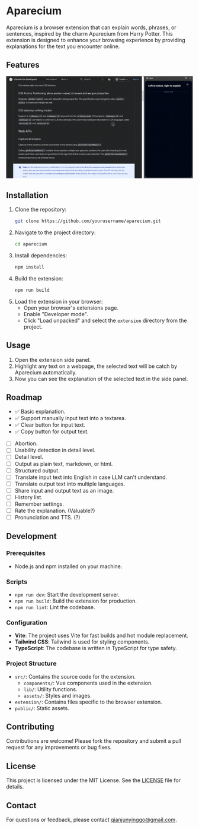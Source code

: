 # Aparecium

Aparecium is a browser extension that can explain words, phrases, or sentences, inspired by the charm Aparecium from Harry Potter. This extension is designed to enhance your browsing experience by providing explanations for the text you encounter online.

## Features

[![](./assets/apa.gif)]()

## Installation

1. Clone the repository:
   ```bash
   git clone https://github.com/yourusername/aparecium.git
   ```
2. Navigate to the project directory:
   ```bash
   cd aparecium
   ```
3. Install dependencies:
   ```bash
   npm install
   ```
4. Build the extension:
   ```bash
   npm run build
   ```
5. Load the extension in your browser:
   - Open your browser's extensions page.
   - Enable "Developer mode".
   - Click "Load unpacked" and select the `extension` directory from the project.

## Usage

1. Open the extension side panel.
2. Highlight any text on a webpage, the selected text will be catch by Aparecium automatically.
3. Now you can see the explanation of the selected text in the side panel.

## Roadmap

- ✅ Basic explanation.
- ✅ Support manually input text into a textarea.
- ✅ Clear button for input text.
- ✅ Copy button for output text.
- [ ] Abortion.
- [ ] Usability detection in detail level.
- [ ] Detail level.
- [ ] Output as plain text, markdown, or html.
- [ ] Structured output.
- [ ] Translate input text into English in case LLM can't understand.
- [ ] Translate output text into multiple languages.
- [ ] Share input and output text as an image.
- [ ] History list.
- [ ] Remember settings.
- [ ] Rate the explanation. (Valuable?)
- [ ] Pronunciation and TTS. (?)

## Development

### Prerequisites

- Node.js and npm installed on your machine.

### Scripts

- `npm run dev`: Start the development server.
- `npm run build`: Build the extension for production.
- `npm run lint`: Lint the codebase.

### Configuration

- **Vite**: The project uses Vite for fast builds and hot module replacement.
- **Tailwind CSS**: Tailwind is used for styling components.
- **TypeScript**: The codebase is written in TypeScript for type safety.

### Project Structure

- `src/`: Contains the source code for the extension.
  - `components/`: Vue components used in the extension.
  - `lib/`: Utility functions.
  - `assets/`: Styles and images.
- `extension/`: Contains files specific to the browser extension.
- `public/`: Static assets.

## Contributing

Contributions are welcome! Please fork the repository and submit a pull request for any improvements or bug fixes.

## License

This project is licensed under the MIT License. See the [LICENSE](./LICENSE) file for details.

## Contact

For questions or feedback, please contact [qianjunyinggo@gmail.com](mailto:qianjunyinggo@gmail.com).
